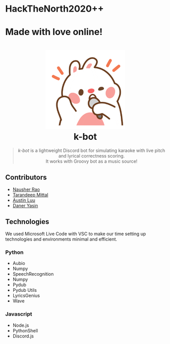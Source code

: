 # HackTheNorth2020++
# Made with love online!

<h1 align="center">
  <a href=""><img src="assets/img/mic.gif" width="250"/></a>
  <br>
  k-bot
</h1>

<blockquote align="center">
  <em>k-bot</em> is a lightweight Discord bot for simulating karaoke with live pitch and lyrical correctness scoring.<br>
  It works with Groovy bot as a music source!
</blockquote>

## Contributors
- [Nausher Rao](https://www.github.com/sherrao)<br>
- [Tarandeep Mittal](https://www.github.com/tdmittens)<br>
- [Austin Luu](https://www.github.com/AustinLuu)<br>
- [Daner Yasin](https://github.com/danerkestey)<br>

## Technologies
We used Microsoft Live Code with VSC to make our time setting up technologies and environments minimal and efficient.

### Python
- Aubio
- Numpy
- SpeechRecognition
- Numpy
- Pydub
- Pydub Utils
- LyricsGenius
- Wave

### Javascript
- Node.js
- PythonShell
- Discord.js
